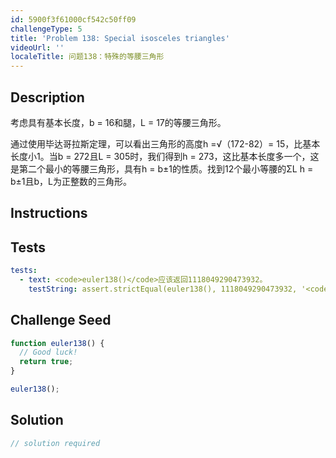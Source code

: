 ```yaml
---
id: 5900f3f61000cf542c50ff09
challengeType: 5
title: 'Problem 138: Special isosceles triangles'
videoUrl: ''
localeTitle: 问题138：特殊的等腰三角形
---
```


## Description
<section id="description">考虑具有基本长度，b = 16和腿，L = 17的等腰三角形。 <p>通过使用毕达哥拉斯定理，可以看出三角形的高度h =√（172-82）= 15，比基本长度小1。当b = 272且L = 305时，我们得到h = 273，这比基本长度多一个，这是第二个最小的等腰三角形，具有h = b±1的性质。找到12个最小等腰的ΣL h = b±1且b，L为正整数的三角形。 </p></section>

## Instructions
<section id="instructions">
</section>

## Tests
<section id='tests'>

```yml
tests:
  - text: <code>euler138()</code>应该返回1118049290473932。
    testString: assert.strictEqual(euler138(), 1118049290473932, '<code>euler138()</code> should return 1118049290473932.');

```

</section>

## Challenge Seed
<section id='challengeSeed'>

<div id='js-seed'>

```js
function euler138() {
  // Good luck!
  return true;
}

euler138();

```

</div>



</section>

## Solution
<section id='solution'>

```js
// solution required
```
</section>
